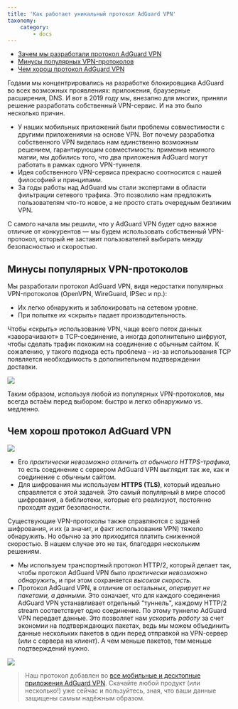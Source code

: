 ```yaml
---
title: 'Как работает уникальный протокол AdGuard VPN'
taxonomy:
    category:
        - docs
---
```


*   [Зачем мы разработали протокол AdGuard VPN](#reasons) 
*   [Минусы популярных VPN-протоколов](#vpn-drawbacks)
*   [Чем хорош протокол AdGuard VPN](#adguard-vpn-protocol)

<a id="reasons"></a>
Годами мы концентрировались на разработке блокировщика AdGuard во всех возможных проявлениях: приложения, браузерные расширения, DNS. И вот в 2019 году мы, внезапно для многих, приняли решение разработать собственный VPN-сервис. И на это было несколько причин.

* У наших мобильных приложений были <abbr data-title="Обычно два VPN-приложения не могут работать вместе: на iOS это возможно в редких случаях. Так как блокировщики AdGuard для мобильных платформ вынуждены использовать локальный VPN, чтобы фильтровать сетевой трафик, параллельная работа с любым VPN была за пределами возможного.">проблемы совместимости</abbr> с другими приложениями на основе VPN. Вот почему разработка собственного VPN виделась нам единственно возможным решением, гарантирующим совместимость: применив немного магии, мы добились того, что два приложения AdGuard могут работать в рамках одного VPN-туннеля.
* Идея собственного VPN-сервиса прекрасно <abbr data-title="Наша главная цель — это защита личных данных пользователей, а VPN — это технология, направленная на защиту конфиденциальности.">соотносится</abbr> с нашей философией и принципами. 
* За годы работы над AdGuard мы стали экспертами в области фильтрации сетевого трафика. Это позволило нам предложить пользователям что-то новое, а не просто стать очередным безликим VPN.

С самого начала мы решили, что у AdGuard VPN будет одно важное отличие от конкурентов — мы будем использовать собственный VPN-протокол, который не заставит пользователей выбирать между безопасностью и скоростью.

<a id="vpn-drawbacks"></a>
## Минусы популярных VPN-протоколов

Мы разработали протокол AdGuard VPN, видя недостатки популярных VPN-протоколов (OpenVPN, WireGuard, IPSec и пр.):

* Их легко обнаружить и заблокировать на сетевом уровне.
* При попытке их «скрыть» падает производительность.

Чтобы «скрыть» использование VPN, чаще всего поток данных «заворачивают» в TCP-соединение, а иногда дополнительно шифруют, чтобы сделать трафик похожим на соединение с обычным сайтом. К сожалению, у такого подхода есть проблема – из-за использования TCP появляется необходимость в дополнительном подтверждении доставки.

<object data="https://cdn.adguard.com/public/Adguard/Blog/vpn/protocol/6-ru.svg" type="image/svg+xml">
    <img src="https://cdn.adguard.com/public/Adguard/Blog/vpn/protocol/6-ru.svg"></object>

Таким образом, используя любой из популярных VPN-протоколов, мы всегда встаём перед выбором: быстро и легко обнаружимо vs. медленно.

<a id="adguard-vpn-protocol"></a>
## Чем хорош протокол AdGuard VPN

<object data="https://cdn.adguard.com/public/Adguard/Blog/vpn/protocol/5-ru.svg" type="image/svg+xml">
    <img src="https://cdn.adguard.com/public/Adguard/Blog/vpn/protocol/5-ru.svg"></object>

* Его *практически невозможно отличить от обычного HTTPS-трафика*, то есть соединение с сервером AdGuard VPN выглядит так же, как и соединение с обычным сайтом.
* Для шифрования мы используем **HTTPS (TLS)**, который идеально справляется с этой задачей. Это самый популярный в мире способ шифрования, а библиотеки, которые его реализуют, постоянно проходят аудит безопасности.

Существующие VPN-протоколы также справляются с задачей шифрования, и их (а значит, и факт использования VPN) тяжело обнаружить. Но обычно за это приходится платить сниженной скоростью. В нашем случае это не так, благодаря нескольким решениям.

* Мы используем транспортный протокол HTTP/2, который делает так, чтобы протокол AdGuard VPN было *практически невозможно обнаружить*, и при этом сохраняется *высокая скорость*.
* Протокол AdGuard VPN, в отличие от остальных, *оперирует не пакетами, а данными*. Это означает, что для каждого соединения AdGuard VPN устанавливает отдельный "туннель", каждому HTTP/2 stream соответствует одно соединение. По этому туннелю AdGuard VPN передает данные. Это позволяет нам *ускорить работу* за счет экономии на подтверждающих пакетах, ведь мы можем объединить данные нескольких пакетов в один перед отправкой на VPN-сервер (или с сервера на клиент). А чем меньше пакетов, тем меньше подтверждений нужно.
    
<object data="https://cdn.adguard.com/public/Adguard/Blog/vpn/protocol/compare-5-6-ru.svg" type="image/svg+xml">
    <img src="https://cdn.adguard.com/public/Adguard/Blog/vpn/protocol/compare-5-6-ru.svg"></object>


> Наш протокол добавлен во [все мобильные и десктопные приложения AdGuard VPN](https://adguard-vpn.com/ru/welcome.html). Скачайте любой продукт (или несколько!) уже сейчас и пользуйтесь, зная, что ваши данные защищены самым надёжным образом. 